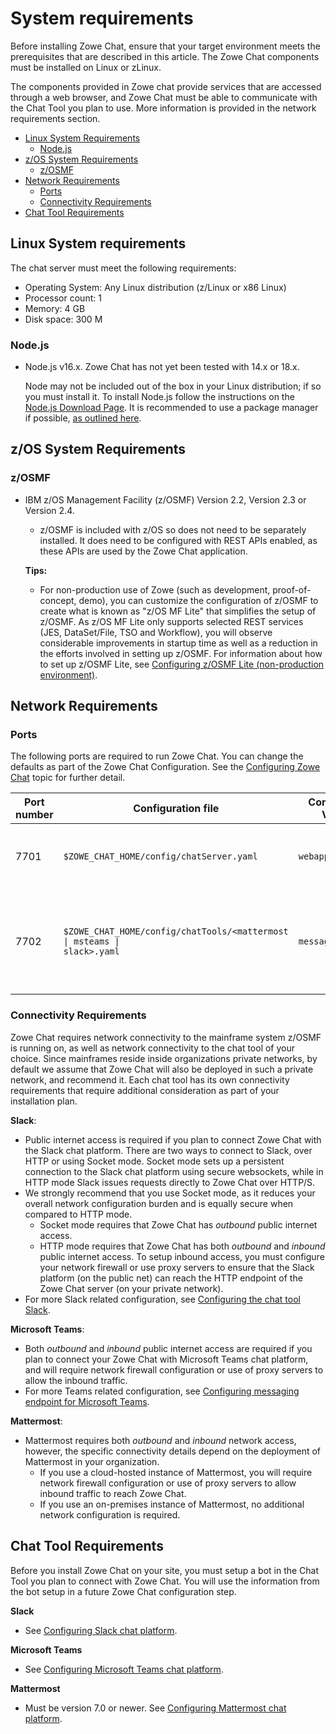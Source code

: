 # System requirements

Before installing Zowe Chat, ensure that your target environment meets the prerequisites that are described in this article. The Zowe Chat components must be installed on Linux or zLinux. 

The components provided in Zowe chat provide services that are accessed through a web browser, and Zowe Chat must be able to communicate with the Chat Tool you plan to use. More information is provided in the network requirements section. 

- [Linux System Requirements](#linux-system-requirements)
  - [Node.js](#nodejs)
- [z/OS System Requirements](#zos-system-requirements)
  - [z/OSMF](#zosmf)
- [Network Requirements](#network-requirements)
  - [Ports](#ports)
  - [Connectivity Requirements](#connectivity-requirements)
- [Chat Tool Requirements](#chat-tool-requirements)
## Linux System requirements

The chat server must meet the following requirements: 

- Operating System: Any Linux distribution (z/Linux or x86 Linux)
- Processor count: 1
- Memory: 4 GB
- Disk space: 300 M

### Node.js

- Node.js v16.x. Zowe Chat has not yet been tested with 14.x or 18.x.

  Node may not be included out of the box in your Linux distribution; if so you must install it.  To install Node.js follow the instructions on the [Node.js Download Page](https://nodejs.org/en/download/). It is recommended to use a package manager if possible, [as outlined here](https://nodejs.org/en/download/package-manager/).

## z/OS System Requirements
### z/OSMF

- IBM z/OS Management Facility (z/OSMF) Version 2.2, Version 2.3 or Version 2.4.

  - z/OSMF is included with z/OS so does not need to be separately installed. It does need to be configured with REST APIs enabled, as these APIs are used by the Zowe Chat application. 

  **Tips:**

  - For non-production use of Zowe (such as development, proof-of-concept, demo), you can customize the configuration of z/OSMF to create what is known as "z/OS MF Lite" that simplifies the setup of z/OSMF. As z/OS MF Lite only supports selected REST services (JES, DataSet/File, TSO and Workflow), you will observe considerable improvements in startup time as well as a reduction in the efforts involved in setting up z/OSMF. For information about how to set up z/OSMF Lite, see [Configuring z/OSMF Lite (non-production environment)](../systemrequirements-zosmf-lite.md).

## Network Requirements

### Ports
The following ports are required to run Zowe Chat. You can change the defaults as part of the Zowe Chat Configuration. See the [Configuring Zowe Chat](./chat_configure_overview.md) topic for further detail.

| Port number | Configuration file | Configuration Variable | Purpose |
|------|------|------|-----|
| 7701 | `$ZOWE_CHAT_HOME/config/chatServer.yaml` | `webapp.port` | Used to host a web application required to login users |  
| 7702 | <code>$ZOWE_CHAT_HOME/config/chatTools/&lt;mattermost &#124; msteams &#124; slack&gt;.yaml</code> | `messagingApp.port` | Used to surface REST endpoints used as callbacks by some chat tools. |

### Connectivity Requirements

Zowe Chat requires network connectivity to the mainframe system z/OSMF is running on, as well as network connectivity to the chat tool of your choice. Since mainframes reside inside organizations private networks, by default we assume that Zowe Chat will also be deployed in such a private network, and recommend it. Each chat tool has its own connectivity requirements that require additional consideration as part of your installation plan.

**Slack**:
- Public internet access is required if you plan to connect Zowe Chat with the Slack chat platform. There are two ways to connect to Slack, over HTTP or using Socket mode. Socket mode sets up a persistent connection to the Slack chat platform using secure websockets, while in HTTP mode Slack issues requests directly to Zowe Chat over HTTP/S. 
- We strongly recommend that you use Socket mode, as it reduces your overall network configuration burden and is equally secure when compared to HTTP mode.
  - Socket mode requires that Zowe Chat has *outbound* public internet access.
  - HTTP mode requires that Zowe Chat has both *outbound* and *inbound* public internet access. To setup inbound access, you must configure your network firewall or use proxy servers to ensure that the Slack platform (on the public net) can reach the HTTP endpoint of the Zowe Chat server (on your private network). 
- For more Slack related configuration, see [Configuring the chat tool Slack](chat_prerequisite_slack.md).

**Microsoft Teams**:
- Both *outbound* and *inbound* public internet access are required if you plan to connect your Zowe Chat with Microsoft Teams chat platform, and will require network firewall configuration or use of proxy servers to allow the inbound traffic. 
- For more Teams related configuration, see [Configuring messaging endpoint for Microsoft Teams](chat_prerequisite_teams_configure_endpoint.md).

**Mattermost**:
- Mattermost requires both *outbound* and *inbound* network access, however, the specific connectivity details depend on the deployment of Mattermost in your organization.
  - If you use a cloud-hosted instance of Mattermost, you will require network firewall configuration or use of proxy servers to allow inbound traffic to reach Zowe Chat.
  - If you use an on-premises instance of Mattermost, no additional network configuration is required.

## Chat Tool Requirements

Before you install Zowe Chat on your site, you must setup a bot in the Chat Tool you plan to connect with Zowe Chat. You will use the information from the bot setup in a future Zowe Chat configuration step. 

**Slack**
- See [Configuring Slack chat platform](chat_prerequisite_slack.md).

**Microsoft Teams**
- See [Configuring Microsoft Teams chat platform](chat_prerequisite_teams.md).

**Mattermost**
-  Must be version 7.0 or newer. See [Configuring Mattermost chat platform](chat_prerequisite_mattermost.md).
           
